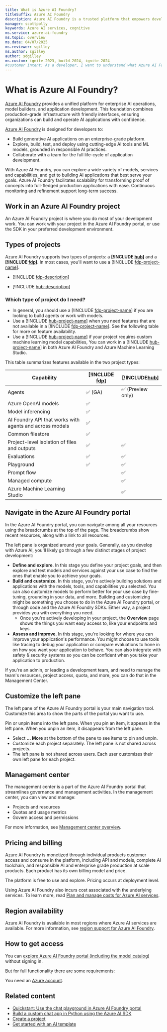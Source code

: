 ```yaml
---
title: What is Azure AI Foundry?
titleSuffix: Azure AI Foundry
description: Azure AI Foundry is a trusted platform that empowers developers to drive innovation and shape the future with AI in a safe, secure, and responsible way.
manager: scottpolly
keywords: Azure AI services, cognitive
ms.service: azure-ai-foundry
ms.topic: overview
ms.date: 04/07/2025
ms.reviewer: sgilley
ms.author: sgilley
author: sdgilley
ms.custom: ignite-2023, build-2024, ignite-2024
#customer intent: As a developer, I want to understand what Azure AI Foundry is so that I can use it to build AI applications.
---
```


# What is Azure AI Foundry?

[Azure AI Foundry](https://ai.azure.com) provides a unified platform for enterprise AI operations, model builders, and application development. This foundation combines production-grade infrastructure with friendly interfaces, ensuring organizations can build and operate AI applications with confidence. 

[Azure AI Foundry](https://ai.azure.com) is designed for developers to:

- Build generative AI applications on an enterprise-grade platform.
- Explore, build, test, and deploy using cutting-edge AI tools and ML models, grounded in responsible AI practices.
- Collaborate with a team for the full life-cycle of application development.

With Azure AI Foundry, you can explore a wide variety of models, services and capabilities, and get to building AI applications that best serve your goals. Azure AI Foundry facilitates scalability for transforming proof of concepts into full-fledged production applications with ease. Continuous monitoring and refinement support long-term success.  

## Work in an Azure AI Foundry project

An Azure AI Foundry project is where you do most of your development work. You can work with your project in the Azure AI Foundry portal, or use the SDK in your preferred development environment.

## <a name="project-types"></a> Types of projects

Azure AI Foundry supports two types of projects: a **[!INCLUDE [hub](includes/hub-project-name.md)]** and a **[!INCLUDE [fdp](includes/fdp-project-name.md)]**. In most cases, you'll want to use a [!INCLUDE [fdp-project-name](includes/fdp-project-name.md)].

* [!INCLUDE [fdp-description](includes/fdp-description.md)]

* [!INCLUDE [hub-description](includes/hub-description.md)]


### Which type of project do I need?

* In general, you should use a [!INCLUDE [fdp-project-name](includes/fdp-project-name.md)] if you are looking to build agents or work with models. 
* Use a [!INCLUDE [hub-project-name](includes/hub-project-name.md)] when you need features that are not available in a [!INCLUDE [fdp-project-name](includes/fdp-project-name.md)]. See the following table for more on feature availability.
* Use a [!INCLUDE [hub-project-name](includes/hub-project-name.md)] if your project requires custom machine learning model capabilities,  You can work in a [!INCLUDE [hub-project-name](includes/hub-project-name.md)] in both Azure AI Foundry and Azure Machine Learning Studio.

This table summarizes features available in the two project types:  


| Capability | [!INCLUDE [fdp](includes/fdp-project-name.md)] | [!INCLUDE[hub](includes/hub-project-name.md)] |
| --- | --- | --- |
| Agents | ✅ (GA) | ✅ (Preview only) |
| Azure OpenAI models | ✅ | |
| Model inferencing | ✅ | |
| AI Foundry API that works with agents and across models | ✅ | |
| Common filestore | ✅ | |
| Project-level isolation of files and outputs | ✅ | ✅ |
| Evaluations | ✅ | ✅ |
| Playground | ✅ | ✅ |
| Prompt flow |  | ✅ |
| Managed compute  |  | ✅ |
| Azure Machine Learning Studio  |  | ✅ |

## Navigate in the Azure AI Foundry portal

In the Azure AI Foundry portal, you can navigate among all your resources using the breadcrumbs at the top of the page. The breadcrumbs show recent resources, along with a link to all resources. 

The left pane is organized around your goals. Generally, as you develop with Azure AI, you'll likely go through a few distinct stages of project development:

* **Define and explore**. In this stage you define your project goals, and then explore and test models and services against your use case to find the ones that enable you to achieve your goals.
* **Build and customize**. In this stage, you're actively building solutions and applications with the models, tools, and capabilities you selected. You can also customize models to perform better for your use case by fine-tuning, grounding in your data, and more. Building and customizing might be something you choose to do in the Azure AI Foundry portal, or through code and the Azure AI Foundry SDKs. Either way, a project provides you with everything you need.
  * Once you're actively developing in your project, the **Overview** page shows the things you want easy access to, like your endpoints and keys.
* **Assess and improve**. In this stage, you're looking for where you can improve your application's performance. You might choose to use tools like tracing to debug your application or compare evaluations to hone in on how you want your application to behave. You can also integrate with safety & security systems so you can be confident when you take your application to production.

If you're an admin, or leading a development team, and need to manage the team's resources, project access, quota, and more, you can do that in the Management Center.
 
## <a name="left-pane"></a> Customize the left pane

The left pane of the Azure AI Foundry portal is your main navigation tool. Customize this area to show the parts of the portal you want to use.

Pin or unpin items into the left pane. When you pin an item, it appears in the left pane. When you unpin an item, it disappears from the left pane. 

* Select **... More** at the bottom of the pane to see items to pin and unpin.
* Customize each project separately. The left pane is not shared across projects.
* The left pane is not shared across users. Each user customizes their own left pane for each project. 

## Management center

The management center is a part of the Azure AI Foundry portal that streamlines governance and management activities. In the management center, you can view and manage:

- Projects and resources
- Quotas and usage metrics
- Govern access and permissions

For more information, see [Management center overview](./concepts/management-center.md).

## Pricing and billing

Azure AI Foundry is monetized through individual products customer access and consume in the platform, including API and models, complete AI toolchain, and responsible AI and enterprise grade production at scale products. Each product has its own billing model and price. 

The platform is free to use and explore. Pricing occurs at deployment level. 

Using Azure AI Foundry also incurs cost associated with the underlying services. To learn more, read [Plan and manage costs for Azure AI services](./how-to/costs-plan-manage.md).

## Region availability

Azure AI Foundry is available in most regions where Azure AI services are available. For more information, see [region support for Azure AI Foundry](reference/region-support.md).

## How to get access

You can [explore Azure AI Foundry portal (including the model catalog)](./how-to/model-catalog-overview.md) without signing in. 

But for full functionality there are some requirements:

You need an [Azure account](https://azure.microsoft.com/pricing/purchase-options/azure-account). 

## Related content

- [Quickstart: Use the chat playground in Azure AI Foundry portal](quickstarts/get-started-playground.md)
- [Build a custom chat app in Python using the Azure AI SDK](quickstarts/get-started-code.md)
- [Create a project](./how-to/create-projects.md)
- [Get started with an AI template](how-to/develop/ai-template-get-started.md)
